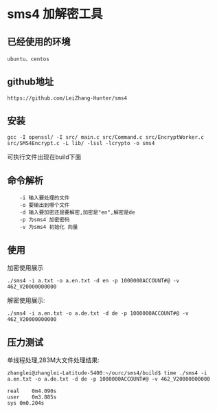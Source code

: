 # sms4 加解密工具

## 已经使用的环境

```
ubuntu、centos
```

## github地址

```
https://github.com/LeiZhang-Hunter/sms4
```

## 安装

```
gcc -I openssl/ -I src/ main.c src/Command.c src/EncryptWorker.c src/SMS4Encrypt.c -L lib/ -lssl -lcrypto -o sms4
```

可执行文件出现在build下面

## 命令解析

```
    -i 输入要处理的文件
    -o 要输出到哪个文件
    -d 输入要加密还是要解密,加密是"en",解密是de
    -p 为sms4 加密密码
    -v 为sms4 初始化 向量
```

## 使用 

加密使用展示

```
./sms4 -i a.txt -o a.en.txt -d en -p 1000000ACCOUNT#@ -v 462_V20000000000
```

解密使用展示:

```
./sms4 -i a.en.txt -o a.de.txt -d de -p 1000000ACCOUNT#@ -v 462_V20000000000
```

## 压力测试

单线程处理,283M大文件处理结果:

```
zhanglei@zhanglei-Latitude-5400:~/ourc/sms4/build$ time ./sms4 -i a.en.txt -o a.de.txt -d de -p 1000000ACCOUNT#@ -v 462_V20000000000

real	0m4.090s
user	0m3.885s
sys	0m0.204s

```